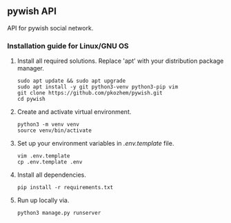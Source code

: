 <h2> pywish API </h2>
API for pywish social network.

<h3> Installation guide for Linux/GNU OS </h3>

1) Install all required solutions. Replace 'apt' with
   your distribution package manager.
   ```commandline
   sudo apt update && sudo apt upgrade
   sudo apt install -y git python3-venv python3-pip vim
   git clone https://github.com/pkozhem/pywish.git
   cd pywish
   ```
2) Create and activate virtual environment.
   ```commandline
   python3 -m venv venv
   source venv/bin/activate
   ```
3) Set up your environment variables in
   _.env.template_ file.
   ```commandline
   vim .env.template
   cp .env.template .env
   ```
4) Install all dependencies.
   ```commandline
   pip install -r requirements.txt
   ```
5) Run up locally via.
   ```commandline
   python3 manage.py runserver
   ```